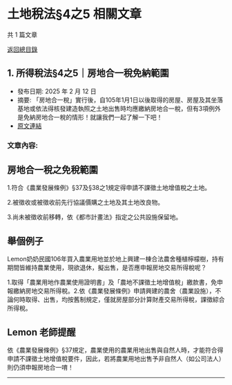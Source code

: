 # 土地稅法§4之5 相關文章

共 1 篇文章

[返回總目錄](00_總目錄.md)

## 1. 所得稅法§4之5｜房地合一稅免納範圍

- 發布日期: 2025 年 2 月 12 日
- 摘要: 「房地合一稅」實行後，自105年1月1日以後取得的房屋、房屋及其坐落基地或依法得核發建造執照之土地出售時均應繳納房地合一稅，但有3項例外是免納房地合一稅的情形！就讓我們一起了解一下吧！
- [原文連結](https://www.jasper-realestate.com/%e6%89%80%e5%be%97%e7%a8%85%e6%b3%954%e4%b9%8b5_%e6%88%bf%e5%9c%b0%e5%90%88%e4%b8%80_%e7%a8%85%e5%85%8d%e7%b4%8d%e7%af%84%e5%9c%8d/)

### 文章內容:

## 房地合一稅之免稅範圍

1.符合《農業發展條例》§37及§38之1規定得申請不課徵土地增值稅之土地。

2.被徵收或被徵收前先行協議價購之土地及其土地改良物。

3.尚未被徵收前移轉，依《都市計畫法》指定之公共設施保留地。

## 舉個例子

Lemon奶奶民國106年買入農業用地並於地上興建一棟合法農舍種植檸檬樹，持有期間皆維持農業使用，現欲退休，擬出售，是否應申報房地交易所得稅呢？

1.取得「農業用地作農業使用證明書」及「農地不課徵土地增值稅」繳款書，免申報繳納房地交易所得稅。2.依《農業發展條例》申請興建的農舍（農業設施），不論何時取得、出售，均按舊制規定，僅就房屋部分計算財產交易所得稅，課徵綜合所得稅。

## Lemon 老師提醒

依《農業發展條例》§37規定，農業使用的農業用地出售與自然人時，才能符合得申請不課徵土地增值稅要件，因此，若將農業用地出售予非自然人（如公司法人）則仍須申報房地合一唷！

---

